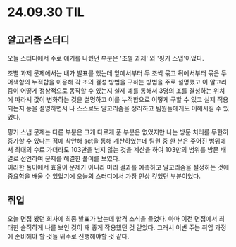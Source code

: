 # 24.09.30 TIL

## 알고리즘 스터디

오늘 스터디에서 주로 얘기를 나눴던 부분은 '조별 과제' 와 '핑거 스냅'이었다.

조별 과제 문제에서는 내가 발표를 했는데 앞에서부터 두 조씩 묶고 뒤에서부터 묶은 두 어색함의 누적합을 이용해 각 조의 결성 방법을 구하는 방법을 주로 설명했고 이 알고리즘이 어떻게 정상적으로 동작할 수 있는지 실제 예를 통해서 3명의 조를 결성하는 위치에 따라서 값이 변화하는 것을 설명하고 이를 누적합으로 어떻게 구할 수 있고 실제 적용 되는지 등을 설명하면서 나 스스로도 알고리즘을 정리하고 팀원들에게도 이해시킬 수 있었다.

핑거 스냅 문제는 다른 부분은 크게 다르게 푼 부분은 없었지만 나는 방문 처리를 무한히 증가할 수 있다는 점에 착안해 set을 통해 계산하였는데 팀원 중 한 분은 주어진 범위에서 최대의 수로 가더라도 103만을 넘지 않는 것을 계산을 하여 103만의 범위를 방문 배열로 선언하여 문제를 해결한 풀이를 보였다. <br>
이러한 풀이에서 효율이 문제가 아니라 미리 결과를 예측하고 알고리즘을 설정하는 것에 중요함을 배울 수 있었기에 오늘의 스터디에서 가장 인상 깊었던 부분이었다.

## 취업

오늘 면접 봤던 회사에 최종 발표가 났는데 합격 소식을 들었다. 아마 이전 면접에서 최대한 솔직하게 나를 보인 것이 꽤 좋게 작용했던 것 같았다. 그래서 이번 주는 취업 과정에 준비해야 할 것들 위주로 진행해야할 것 같다.
